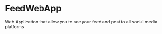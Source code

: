 # FeedWebApp
 Web Application that allow you to see your feed and post to all social media platforms
